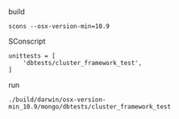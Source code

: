 build

    scons --osx-version-min=10.9
    
SConscript

    unittests = [
        'dbtests/cluster_framework_test',
    ]
    
run
   
    ./build/darwin/osx-version-min_10.9/mongo/dbtests/cluster_framework_test

